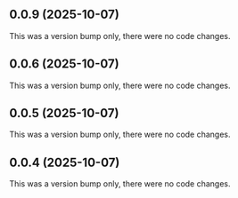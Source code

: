 ## 0.0.9 (2025-10-07)

This was a version bump only, there were no code changes.

## 0.0.6 (2025-10-07)

This was a version bump only, there were no code changes.

## 0.0.5 (2025-10-07)

This was a version bump only, there were no code changes.

## 0.0.4 (2025-10-07)

This was a version bump only, there were no code changes.